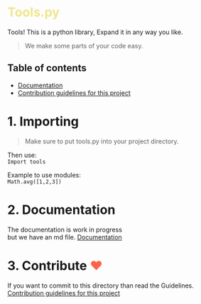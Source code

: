 # <span style="color:Khaki">Tools.py</span>
Tools! This is a python library, Expand it in any way you like.

> We make some parts of your code easy.

## Table of contents
- [Documentation](docs/documentation.md)<br />
- [Contribution guidelines for this project](docs/Guidelines.md)<br />

# 1. Importing
> Make sure to put tools.py into your project directory.<br />

Then use: <br />
`Import tools`

Example to use modules: <br />
`Math.avg([1,2,3])`
# 2. Documentation
The documentation is work in progress <br />
but we have an md file. [Documentation](docs/documentation.md)
# 3. Contribute <span style="color:Tomato">♥</span>
If you want to commit to this directory than read the Guidelines.
[Contribution guidelines for this project](docs/Guidelines.md)
